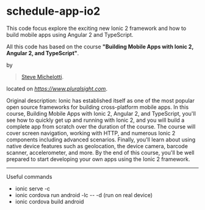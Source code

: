 # schedule-app-io2

This code focus explore the exciting new Ionic 2 framework and how to build mobile apps using Angular 2 and TypeScript.

All this code has based on the course **"Building Mobile Apps with Ionic 2, Angular 2, and TypeScript"**.

by 
> [Steve Michelotti](http://stevemichelotti.com/).

located on *https://www.pluralsight.com*.

Original description:
Ionic has established itself as one of the most popular open source frameworks for building cross-platform mobile apps. 
In this course, Building Mobile Apps with Ionic 2, Angular 2, and TypeScript, you'll see how to quickly get up and running with Ionic 2, 
and you will build a complete app from scratch over the duration of the course. The course will cover screen navigation, 
working with HTTP, and numerous Ionic 2 components including advanced scenarios. Finally, 
you'll learn about using native device features such as geolocation, the device camera, barcode scanner, accelerometer, and more. 
By the end of this course, you'll be well prepared to start developing your own apps using the Ionic 2 framework.

------------------
Useful  commands
 - ionic serve -c
 - ionic cordova run android -lc -- -d (run on real device)
 - ionic cordova build android



